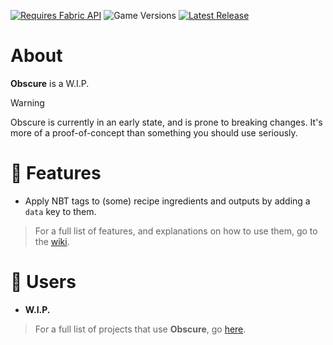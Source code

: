 [![Requires Fabric API](https://img.shields.io/badge/Requires-Fabric_API-b8b9c4?style=for-the-badge)](https://modrinth.com/mod/fabric-api)
![Game Versions](https://img.shields.io/modrinth/game-versions/OinSBCwv?style=for-the-badge&color=b8b9c4)
[![Latest Release](https://img.shields.io/github/v/tag/Sindercube/Obscure?style=for-the-badge&label=Latest%20Release&color=b8b9c4)](https://modrinth.com/mod/obscure/version/latest)

# About

**Obscure** is a W.I.P.

> [!WARNING]
> Obscure is currently in an early state, and is prone to breaking changes. It's more of a proof-of-concept than something you should use seriously.

# 📘 Features

- Apply NBT tags to (some) recipe ingredients and outputs by adding a `data` key to them.

> For a full list of features, and explanations on how to use them, go to the [wiki](https://obscure.sindercu.be/).

# 👥 Users

- **W.I.P.**

> For a full list of projects that use **Obscure**, go [here](https://github.com/topics/uses-minecraft-obscure).

<!-- # 📝 Credits -->
